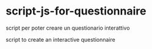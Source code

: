 # script-js-for-questionnaire
script per poter creare un questionario interattivo

script to create an interactive questionnaire
